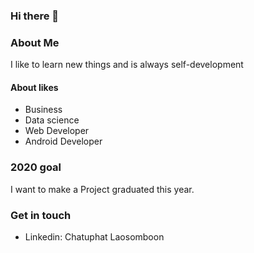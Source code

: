 ### Hi there 👋

### About Me
I like to learn new things and is always self-development 
#### About likes
* Business
* Data science
* Web Developer
* Android Developer

### 2020 goal
I want to make a Project graduated this year.

### Get in touch
* Linkedin: Chatuphat Laosomboon

<!--
**chatuphat/chatuphat** is a ✨ _special_ ✨ repository because its `README.md` (this file) appears on your GitHub profile.

Here are some ideas to get you started:

- 🔭 I’m currently working on ...
- 🌱 I’m currently learning ...
- 👯 I’m looking to collaborate on ...
- 🤔 I’m looking for help with ...
- 💬 Ask me about ...
- 📫 How to reach me: ...
- 😄 Pronouns: ...
- ⚡ Fun fact: ...
-->
